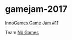 # gamejam-2017



[InnoGames Game Jam #11](https://igjam.eu/jams/igjam-11-feat-hamburger-fern-hochschule/)

Team [Nö Games](https://igjam.eu/jams/igjam-11-feat-hamburger-fern-hochschule/team/2724/)

